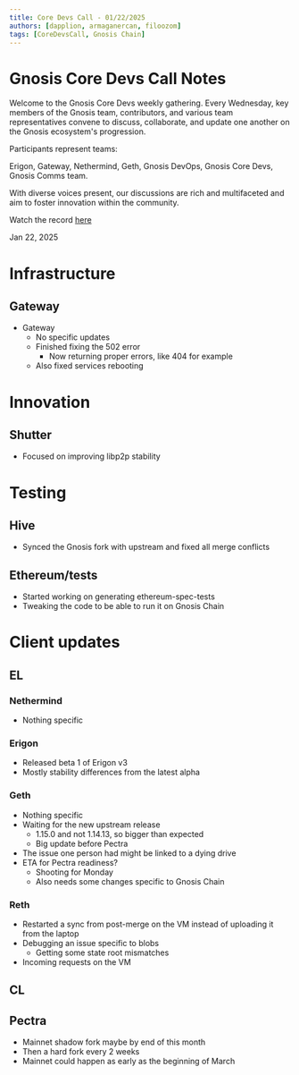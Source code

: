 ```yaml
---
title: Core Devs Call - 01/22/2025
authors: [dapplion, armaganercan, filoozom]
tags: [CoreDevsCall, Gnosis Chain]
---
```


# Gnosis Core Devs Call Notes

Welcome to the Gnosis Core Devs weekly gathering. Every Wednesday, key members of the Gnosis team, contributors, and various team representatives convene to discuss, collaborate, and update one another on the Gnosis ecosystem's progression.

Participants represent teams:

Erigon, Gateway, Nethermind, Geth, Gnosis DevOps, Gnosis Core Devs, Gnosis Comms team.

With diverse voices present, our discussions are rich and multifaceted and aim to foster innovation within the community.

Watch the record [here](https://youtu.be/tXM55fJG_4k)

Jan 22, 2025

# Infrastructure
## Gateway
* Gateway
   * No specific updates
   * Finished fixing the 502 error
      * Now returning proper errors, like 404 for example
   * Also fixed services rebooting

# Innovation
## Shutter
* Focused on improving libp2p stability

# Testing
## Hive
 * Synced the Gnosis fork with upstream and fixed all merge conflicts

## Ethereum/tests
* Started working on generating ethereum-spec-tests
* Tweaking the code to be able to run it on Gnosis Chain


# Client updates
## EL
### Nethermind
* Nothing specific

### Erigon
* Released beta 1 of Erigon v3
* Mostly stability differences from the latest alpha

### Geth
* Nothing specific
* Waiting for the new upstream release
  * 1.15.0 and not 1.14.13, so bigger than expected
  * Big update before Pectra
* The issue one person had might be linked to a dying drive
* ETA for Pectra readiness?
  * Shooting for Monday
  * Also needs some changes specific to Gnosis Chain


### Reth
* Restarted a sync from post-merge on the VM instead of uploading it from the laptop
* Debugging an issue specific to blobs
  * Getting some state root mismatches
* Incoming requests on the VM

## CL

## Pectra
* Mainnet shadow fork maybe by end of this month
* Then a hard fork every 2 weeks
* Mainnet could happen as early as the beginning of March


























































